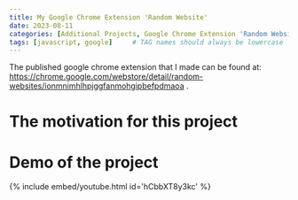 ```yaml
---
title: My Google Chrome Extension 'Random Website'
date: 2023-08-11
categories: [Additional Projects, Google Chrome Extension 'Random Website']
tags: [javascript, google]     # TAG names should always be lowercase
---
```


The published google chrome extension that I made can be found at: https://chrome.google.com/webstore/detail/random-websites/ionmnimhlhpjggfanmohgipbefpdmaoa .

# The motivation for this project 


# Demo of the project

{% include embed/youtube.html id='hCbbXT8y3kc' %}



